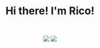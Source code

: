 <div align="center">
   <h1>Hi there! I'm Rico!</h1>
   
   <br>

   [![](https://img.shields.io/badge/linkedin-blue?style=for-the-badge&logo=linkedin&logoColor=black)](https://www.linkedin.com/in/-enrico-guerra/)
   [![](https://img.shields.io/badge/publications-%2300CCBB?style=for-the-badge&logo=researchgate&logoColor=black)](https://www.researchgate.net/profile/Enrico_Guerra3)

</div>

